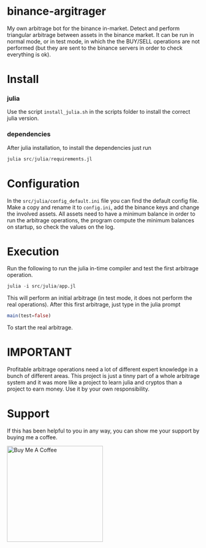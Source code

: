 # binance-argitrager
My own arbitrage bot for the binance in-market. Detect and perform triangular arbitrage between assets in the binance market. It can be run in normal mode, or in test mode, in which the the BUY/SELL operations are not performed (but they are sent to the binance servers in order to check everything is ok).

# Install
### julia
Use the script `install_julia.sh` in the scripts folder to install the correct julia version.

### dependencies
After julia installation, to install the dependencies just run 

```julia
julia src/julia/requirements.jl
```

# Configuration
In the `src/julia/config_default.ini` file you can find the default config file. Make a copy and rename it to `config.ini`, add the binance keys and change the involved assets. All assets need to have a minimum balance in order to run the arbitrage operations, the program compute the minimum balances on startup, so check the values on the log.

# Execution

Run the following to run the julia in-time compiler and test the first arbitrage operation.

```julia
julia -i src/julia/app.jl
```

This will perform an initial arbitrage (in test mode, it does not perform the real operations). After this first arbitrage, just type in the julia prompt

```julia
main(test=false)
```

To start the real arbitrage.

# IMPORTANT

Profitable arbitrage operations need a lot of different expert knowledge in a bunch of different areas. This project is just a tinny part of a whole arbitrage system and it was more like a project to learn julia and cryptos than a project to earn money. Use it by your own responsibility.

# Support

If this has been helpful to you in any way, you can show me your support by buying me a coffee.

<a href="https://www.buymeacoffee.com/ricardohs" target="_blank"><img src="https://cdn.buymeacoffee.com/buttons/v2/default-blue.png" alt="Buy Me A Coffee" width="250"></a>
